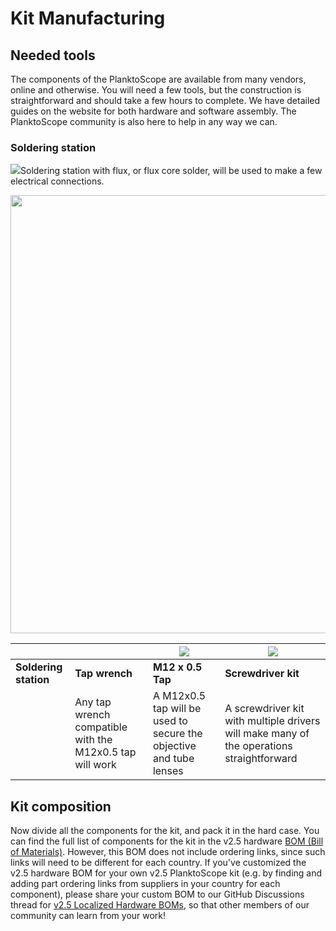 # Kit Manufacturing

## Needed tools

The components of the PlanktoScope are available from many vendors, online and otherwise. You will need a few tools, but the construction is straightforward and should take a few hours to complete. We have detailed guides on the website for both hardware and software assembly. The PlanktoScope community is also here to help in any way we can.

### Soldering station

![](/Users/thibaut/Documents/GitHub/PlanktoScope/documentation/docs/setup/hardware/v2.1/kit/images/3ZMWiEpB9JL7dfGmvQ-Rx8q9czmI5XHr0ts8dBuJyJInxp2aLoaqt9Ld4yiQwYdpmls3cCI3sAbaSIjciX76AYsL81stEiz5L-ihfX44qC-10ATA=w1280.png)Soldering station with flux, or flux core solder, will be used to make a few electrical connections.



<img src="file:///Users/thibaut/Documents/GitHub/PlanktoScope/documentation/docs/setup/hardware/v2.1/kit/images/W4QYhoWkJvi6eBQ38k84UoV6ei_3iPRPeURp1WB0MSTf47iWjVkNnRw8O_tB588Mo_E3QST8qMgdF7-5J08y1N9cYRsJtwvGZ8vXXjRcb9DzMk0q=w1280.png" title="" alt="" width="701">

|                       |                                                          | ![](/Users/thibaut/Documents/GitHub/PlanktoScope/documentation/docs/setup/hardware/v2.1/kit/images/RLpvcHS3Mj-lvaS_wTjG8r3KOgwHyLCOWQYhZSGhBFCDXxDUOmRml2OLgeQFEYd54fnWQQlGMhjmBJBD-XDLAuOo6q4Bc-r07lQZRjwNLlfUGvpy=w1280.jpeg) | ![](/Users/thibaut/Documents/GitHub/PlanktoScope/documentation/docs/setup/hardware/v2.1/kit/images/Nxb-H__pbYkb9mFGpunTYvo1QH7c_WZQt2Y8-HwuzJzdNhnE3yMcMeZXnbgHrbCRlzIpTW-GouIZWnR9xXB0yvk85s00fakXueaG7mUIEVDVXY0j=w1280.png) |
| --------------------- | -------------------------------------------------------- | ------------------------------------------------------------------------------------------------------------------------------------------------------------------------------------------------------------------------------- | ------------------------------------------------------------------------------------------------------------------------------------------------------------------------------------------------------------------------------ |
| **Soldering station** | **Tap wrench**                                           | **M12 x 0.5 Tap**                                                                                                                                                                                                               | **Screwdriver kit**                                                                                                                                                                                                            |
|                       | Any tap wrench compatible with the M12x0.5 tap will work | A M12x0.5 tap will be used to secure the objective and tube lenses                                                                                                                                                              | A screwdriver kit with multiple drivers will make many of the operations straightforward                                                                                                                                       |

## Kit composition

Now divide all the components for the kit, and pack it in the hard case. You can find the full list of components for the kit in the v2.5 hardware [BOM (Bill of Materials)](../../../../assets/hardware/v2.5/bom.csv). However, this BOM does not include ordering links, since such links will need to be different for each country. If you've customized the v2.5 hardware BOM for your own v2.5 PlanktoScope kit (e.g. by finding and adding part ordering links from suppliers in your country for each component), please share your custom BOM to our GitHub Discussions thread for [v2.5 Localized Hardware BOMs](https://github.com/PlanktoScope/PlanktoScope/discussions/297), so that other members of our community can learn from your work!
